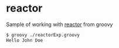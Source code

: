 reactor
=======

Sample of working with [reactor](https://github.com/reactor/reactor) from groovy

```bash
$ groovy ./reactorExp.groovy
Hello John Doe
```
